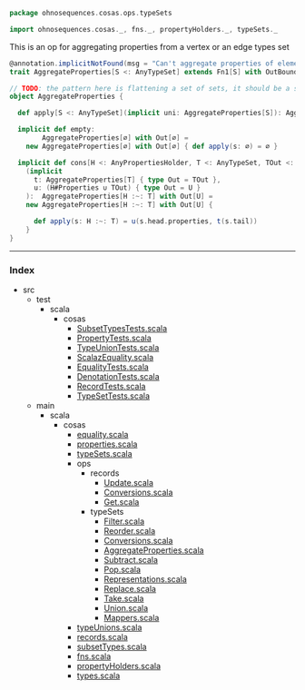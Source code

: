 
```scala
package ohnosequences.cosas.ops.typeSets

import ohnosequences.cosas._, fns._, propertyHolders._, typeSets._
```

This is an op for aggregating properties from a vertex or an edge types set

```scala
@annotation.implicitNotFound(msg = "Can't aggregate properties of elements of ${S}")
trait AggregateProperties[S <: AnyTypeSet] extends Fn1[S] with OutBound[AnyTypeSet]

// TODO: the pattern here is flattening a set of sets, it should be a separate op
object AggregateProperties {

  def apply[S <: AnyTypeSet](implicit uni: AggregateProperties[S]): AggregateProperties[S] = uni

  implicit def empty:
        AggregateProperties[∅] with Out[∅] =
    new AggregateProperties[∅] with Out[∅] { def apply(s: ∅) = ∅ }

  implicit def cons[H <: AnyPropertiesHolder, T <: AnyTypeSet, TOut <: AnyTypeSet, U <: AnyTypeSet]
    (implicit
      t: AggregateProperties[T] { type Out = TOut },
      u: (H#Properties ∪ TOut) { type Out = U }
    ):  AggregateProperties[H :~: T] with Out[U] =
    new AggregateProperties[H :~: T] with Out[U] { 

      def apply(s: H :~: T) = u(s.head.properties, t(s.tail))
    }
}

```


------

### Index

+ src
  + test
    + scala
      + cosas
        + [SubsetTypesTests.scala][test/scala/cosas/SubsetTypesTests.scala]
        + [PropertyTests.scala][test/scala/cosas/PropertyTests.scala]
        + [TypeUnionTests.scala][test/scala/cosas/TypeUnionTests.scala]
        + [ScalazEquality.scala][test/scala/cosas/ScalazEquality.scala]
        + [EqualityTests.scala][test/scala/cosas/EqualityTests.scala]
        + [DenotationTests.scala][test/scala/cosas/DenotationTests.scala]
        + [RecordTests.scala][test/scala/cosas/RecordTests.scala]
        + [TypeSetTests.scala][test/scala/cosas/TypeSetTests.scala]
  + main
    + scala
      + cosas
        + [equality.scala][main/scala/cosas/equality.scala]
        + [properties.scala][main/scala/cosas/properties.scala]
        + [typeSets.scala][main/scala/cosas/typeSets.scala]
        + ops
          + records
            + [Update.scala][main/scala/cosas/ops/records/Update.scala]
            + [Conversions.scala][main/scala/cosas/ops/records/Conversions.scala]
            + [Get.scala][main/scala/cosas/ops/records/Get.scala]
          + typeSets
            + [Filter.scala][main/scala/cosas/ops/typeSets/Filter.scala]
            + [Reorder.scala][main/scala/cosas/ops/typeSets/Reorder.scala]
            + [Conversions.scala][main/scala/cosas/ops/typeSets/Conversions.scala]
            + [AggregateProperties.scala][main/scala/cosas/ops/typeSets/AggregateProperties.scala]
            + [Subtract.scala][main/scala/cosas/ops/typeSets/Subtract.scala]
            + [Pop.scala][main/scala/cosas/ops/typeSets/Pop.scala]
            + [Representations.scala][main/scala/cosas/ops/typeSets/Representations.scala]
            + [Replace.scala][main/scala/cosas/ops/typeSets/Replace.scala]
            + [Take.scala][main/scala/cosas/ops/typeSets/Take.scala]
            + [Union.scala][main/scala/cosas/ops/typeSets/Union.scala]
            + [Mappers.scala][main/scala/cosas/ops/typeSets/Mappers.scala]
        + [typeUnions.scala][main/scala/cosas/typeUnions.scala]
        + [records.scala][main/scala/cosas/records.scala]
        + [subsetTypes.scala][main/scala/cosas/subsetTypes.scala]
        + [fns.scala][main/scala/cosas/fns.scala]
        + [propertyHolders.scala][main/scala/cosas/propertyHolders.scala]
        + [types.scala][main/scala/cosas/types.scala]

[test/scala/cosas/SubsetTypesTests.scala]: ../../../../../test/scala/cosas/SubsetTypesTests.scala.md
[test/scala/cosas/PropertyTests.scala]: ../../../../../test/scala/cosas/PropertyTests.scala.md
[test/scala/cosas/TypeUnionTests.scala]: ../../../../../test/scala/cosas/TypeUnionTests.scala.md
[test/scala/cosas/ScalazEquality.scala]: ../../../../../test/scala/cosas/ScalazEquality.scala.md
[test/scala/cosas/EqualityTests.scala]: ../../../../../test/scala/cosas/EqualityTests.scala.md
[test/scala/cosas/DenotationTests.scala]: ../../../../../test/scala/cosas/DenotationTests.scala.md
[test/scala/cosas/RecordTests.scala]: ../../../../../test/scala/cosas/RecordTests.scala.md
[test/scala/cosas/TypeSetTests.scala]: ../../../../../test/scala/cosas/TypeSetTests.scala.md
[main/scala/cosas/equality.scala]: ../../equality.scala.md
[main/scala/cosas/properties.scala]: ../../properties.scala.md
[main/scala/cosas/typeSets.scala]: ../../typeSets.scala.md
[main/scala/cosas/ops/records/Update.scala]: ../records/Update.scala.md
[main/scala/cosas/ops/records/Conversions.scala]: ../records/Conversions.scala.md
[main/scala/cosas/ops/records/Get.scala]: ../records/Get.scala.md
[main/scala/cosas/ops/typeSets/Filter.scala]: Filter.scala.md
[main/scala/cosas/ops/typeSets/Reorder.scala]: Reorder.scala.md
[main/scala/cosas/ops/typeSets/Conversions.scala]: Conversions.scala.md
[main/scala/cosas/ops/typeSets/AggregateProperties.scala]: AggregateProperties.scala.md
[main/scala/cosas/ops/typeSets/Subtract.scala]: Subtract.scala.md
[main/scala/cosas/ops/typeSets/Pop.scala]: Pop.scala.md
[main/scala/cosas/ops/typeSets/Representations.scala]: Representations.scala.md
[main/scala/cosas/ops/typeSets/Replace.scala]: Replace.scala.md
[main/scala/cosas/ops/typeSets/Take.scala]: Take.scala.md
[main/scala/cosas/ops/typeSets/Union.scala]: Union.scala.md
[main/scala/cosas/ops/typeSets/Mappers.scala]: Mappers.scala.md
[main/scala/cosas/typeUnions.scala]: ../../typeUnions.scala.md
[main/scala/cosas/records.scala]: ../../records.scala.md
[main/scala/cosas/subsetTypes.scala]: ../../subsetTypes.scala.md
[main/scala/cosas/fns.scala]: ../../fns.scala.md
[main/scala/cosas/propertyHolders.scala]: ../../propertyHolders.scala.md
[main/scala/cosas/types.scala]: ../../types.scala.md